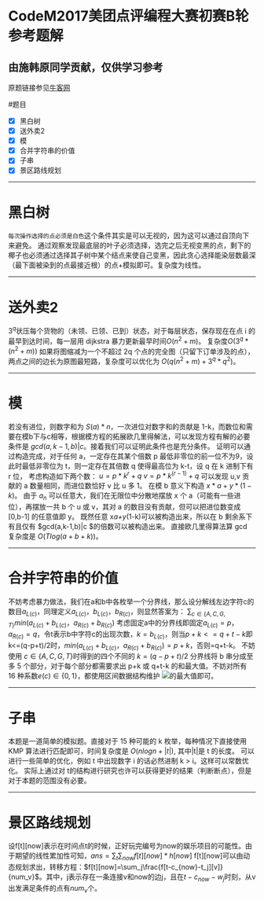# CodeM2017美团点评编程大赛初赛B轮参考题解
## 由施韩原同学贡献，仅供学习参考
原题链接参见[牛客网](https://www.nowcoder.com/test/5599304/summary)
<script type="text/javascript" async src="https://cdn.mathjax.org/mathjax/latest/MathJax.js?config=TeX-MML-AM_CHTML"> </script>
#题目
- [x] 黑白树
- [x] 送外卖2
- [x] 模
- [x] 合并字符串的价值
- [x] 子串
- [x] 景区路线规划

---
# 黑白树

`每次操作选择的点必须是白色`这个条件其实是可以无视的，因为这可以通过自顶向下来避免。
    通过观察发现最底层的叶子必须选择，选完之后无视变黑的点，剩下的椰子也必须通过选择其子树中某个结点来使自己变黑，因此贪心选择能染层数最深（最下面被染到的点最接近根）的点+模拟即可。复杂度为线性。

---
# 送外卖2
$3^q$状压每个货物的（未领、已领、已到）状态，对于每层状态，保存现在在点 i 的最早到达时间，每一层用 dijkstra 暴力更新最早时间$O(n^2+m)$。
复杂度$O(3^q*(n^2+m))$
如果将图缩减为一个不超过 2q 个点的完全图（只留下订单涉及的点），两点之间的边长为原图最短路，复杂度可以优化为 $O(q(n^2+m) + 3^q * q^2)$。

---
# 模
若没有进位，则数字和为 $S(a)*n$，一次进位对数字和的贡献是 1-k，而数位和需要在模b下与c相等，根据模方程的拓展欧几里得解法，可以发现方程有解的必要条件是 $gcd(a,k-1,b)|c$。接着我们可以证明此条件也是充分条件。
证明可以通过构造完成，对于任何 a，一定存在其某个倍数 p 最低非零位的前一位不为9，设此时最低非零位为 t，则一定存在其倍数 q 使得最高位为 k-t，设 q 在 k 进制下有 r 位，
考虑构造如下两个数：
$u=p*k^r+q$
$v=p*k^(r-1)+q$
可以发现 u,v 贡献的 a 数量相同，而进位数恰好 v 比 u 多 1。
在模 b 意义下构造 $x*a+y*(1-k)$。
由于 $a_n$ 可以任意大，我们在无限位中分散地摆放 x 个 a（可能有一些进位），再摆放一共 b 个 u 或 v，其对 a 的数目没有贡献，但可以把进位数变成 [0,b-1] 的任意值即 y。
既然任意 x*a+y*(1-k)可以被构造出来，所以在 b 剩余系下有且仅有 $gcd(a,k-1,b)|c $的倍数可以被构造出来。
直接欧几里得算法算 gcd 复杂度是 $O(Tlog(a+b+k))$。

---
# 合并字符串的价值
不妨考虑暴力做法，我们在a和b中各枚举一个分界线，那么设分解线左边字符c的数目$a_{L(c)}$，同理定义$a_{L(c)}$，$b_{L(c)}$，$b_{R(c)}$，则显然答案为：
$\sum_{c\in\{A,C,G,T\}}min(a_{L(c)}+b_{L(c)}，a_{R(c)}+b_{R(c)})$
考虑固定a中的分界线即固定$a_{L(c)}=p，a_{R(c)}=q$，令t表示b中字符c的出现次数，$k=b_{L(c)}$，则当$p+k<=q+t-k$即k<=(q-p+t)/2时，$min(a_{L(c)}+b_{L(c)}，a_{R(c)}+b_{R(c)})=p+k$，否则=q+t-k。
不妨使用 $c\in\{A,C,G,T\}$时得到的四个不同的 $k=(q-p+t)/2$ 分界线将 b 串分成至多 5 个部分，对于每个部分都需要求出 p+k 或 q+t-k 的和最大值。不妨对所有 16 种系数$e(c)\in\{0,1\}$，都使用区间数据结构维护  <img src="http://www.forkosh.com/mathtex.cgi? \sum_{c\in\{A,C,G,T\}}e(c)b_{L(c)}">的最大值即可。

---
# 子串
本题是一道简单的模拟题。直接对于 15 种可能的 k 枚举，每种情况下直接使用 KMP 算法进行匹配即可，时间复杂度是 $O(n log n + |t|)$, 其中|t|是 t 的长度。
可以进行一些简单的优化，例如 t 中出现数字 i 的话必然进制 k > i。这样可以常数优化。
实际上通过对 t的结构进行研究也许可以获得更好的结果（判断断点），但是对于本题的范围没有必要。

---
# 景区路线规划
设f[t][now]表示在时间点t的时候，正好玩完编号为now的娱乐项目的可能性。由于期望的线性累加性可知，$ans=\sum_t\sum_{now}f[t][now]*h[now]$
f[t][now]可以由动态规划求出，转移方程：$f[t][now]=\sum_j\frac{f[t-c_{now}-t_j][v]}{num_v}$。其中，j表示存在一条连接v和now的边j，且在$t-c_{now}-w_j$时刻，从v出发满足条件的点有$num_v$个。


